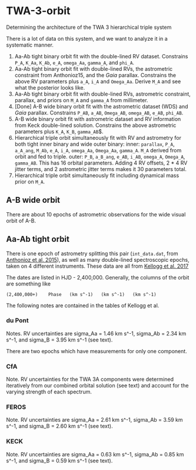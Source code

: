 # TWA-3-orbit

Determining the architecture of the TWA 3 hierarchical triple system

There is a lot of data on this system, and we want to analyze it in a systematic manner.

1. Aa-Ab tight binary orbit fit with the double-lined RV dataset. Constrains `P_A`, `K_Aa`, `K_Ab`, `e_A`, `omega_Aa`, `gamma_A`, and `phi_A`.
2. Aa-Ab tight binary orbit fit with double-lined RVs, the astrometric constraint from Anthonioz15, and the *Gaia* parallax. Constrains the above RV parameters plus `a_A`, `i_A` and `Omega_Aa`. Derive `M_A` and see what the posterior looks like.
3. Aa-Ab tight binary orbit fit with double-lined RVs, astrometric constraint, parallax, and priors on `M_A` and `gamma_A` from millimeter.
4. [Done] A-B wide binary orbit fit with the astrometric dataset (WDS) and *Gaia* parallax. Constrains `P_AB`, `a_AB`, `Omega_AB`, `omega_AB`, `e_AB`, `phi_AB`.
5. A-B wide binary orbit fit with astrometric dataset and RV information from Keck double-lined solution. Constrains the above astrometric parameters plus `K_A`, `K_B`, `gamma_AB`$.
6. Hierarchical triple orbit simultaneously fit with RV and astrometry for both tight inner binary and wide outer binary: inner: `parallax`, `P_A`, `a_A_ang`, `M_Ab`, `e_A`, `i_A`, `omega_Aa`, `Omega_Aa`, `gamma_A`. `M_A` derived from orbit and fed to triple. outer: `P_B`, `a_B_ang`, `e_AB`, `i_AB`, `omega_A`, `Omega_A`, `gamma_AB`. This has 16 orbital parameters. Adding 4 RV offsets, 2 * 4 RV jitter terms, and 2 astrometric jitter terms makes it 30 parameters total.  
7. Hierarchical triple orbit simultaneously fit including dynamical mass prior on `M_A`.

## A-B wide orbit

There are about 10 epochs of astrometric observations for the wide visual orbit of A-B.

## Aa-Ab tight orbit

There is one epoch of astrometry splitting this pair (`int_data.dat`, from [Anthonioz et al. 2015](https://ui.adsabs.harvard.edu/#abs/2015A&A...574A..41A/abstract)), as well as many double-lined spectroscopic epochs, taken on 4 different instruments.  These data are all from [Kellogg et al. 2017](https://ui.adsabs.harvard.edu/#abs/2017ApJ...844..168K/abstract)

The dates are listed in HJD - 2,400,000. Generally, the columns of the orbit are something like

    (2,400,000+)	Phase	(km s^-1)	(km s^-1)	(km s^-1)


The following notes are contained in the tables of Kellogg et al.

### du Pont
Notes. RV uncertainties are sigma_Aa = 1.46 km s^-1, sigma_Ab = 2.34 km s^-1, and sigma_B = 3.95 km s^-1 (see text).

There are two epochs which have measurements for only one component.

### CfA
Note. RV uncertainties for the TWA 3A components were determined iteratively from our combined orbital solution (see text) and account for the varying strength of each spectrum.

### FEROS
Note. RV uncertainties are sigma_Aa = 2.61 km s^-1, sigma_Ab = 3.59 km s^-1, and sigma_B = 2.60 km s^-1 (see text).

### KECK
Note. RV uncertainties are sigma_Aa = 0.63 km s^-1, sigma_Ab = 0.85 km s^-1, and sigma_B = 0.59 km s^-1 (see text).
